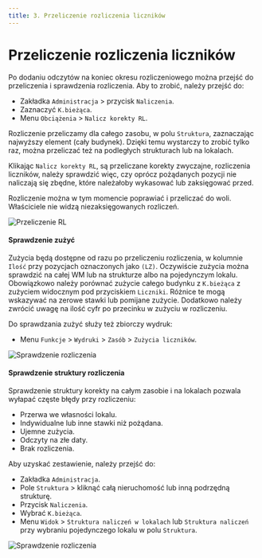 ```yaml
---
title: 3. Przeliczenie rozliczenia liczników
---
```


# Przeliczenie rozliczenia liczników

Po dodaniu odczytów na koniec okresu rozliczeniowego można przejść do przeliczenia i sprawdzenia rozliczenia. Aby to zrobić, należy przejść do:

- Zakładka `Administracja` > przycisk `Naliczenia`.
- Zaznaczyć `K.bieżąca`.
- Menu `Obciążenia` > `Nalicz korekty RL`.

Rozliczenie przeliczamy dla całego zasobu, w polu `Struktura`, zaznaczając najwyższy element (cały budynek). Dzięki temu wystarczy to zrobić tylko raz, można przeliczać też na podległych strukturach lub na lokalach.

Klikając `Nalicz korekty RL`, są przeliczane korekty zwyczajne, rozliczenia liczników, należy sprawdzić więc, czy oprócz pożądanych pozycji nie naliczają się zbędne, które należałoby wykasować lub zaksięgować przed.

Rozliczenie można w tym momencie poprawiać i przeliczać do woli. Właściciele nie widzą niezaksięgowanych rozliczeń.

![Przeliczenie RL](przeliczenierl.gif)

#### Sprawdzenie zużyć

Zużycia będą dostępne od razu po przeliczeniu rozliczenia, w kolumnie `Ilość` przy pozycjach oznaczonych jako `(LZ)`. Oczywiście zużycia można sprawdzić na całej WM lub na strukturze albo na pojedynczym lokalu. Obowiązkowo należy porównać zużycie całego budynku z `K.bieżąca` z zużyciem widocznym pod przyciskiem `Liczniki`. Różnice te mogą wskazywać na zerowe stawki lub pomijane zużycie. Dodatkowo należy zwrócić uwagę na ilość cyfr po przecinku w zużyciu w rozliczeniu.

Do sprawdzania zużyć służy też zbiorczy wydruk:

- Menu `Funkcje` > `Wydruki` > `Zasób` > `Zużycia liczników`.

![Sprawdzenie rozliczenia](sprrozliczenia1.gif)

#### Sprawdzenie struktury rozliczenia

Sprawdzenie struktury korekty na całym zasobie i na lokalach pozwala wyłapać częste błędy przy rozliczeniu:

- Przerwa we własności lokalu.
- Indywidualne lub inne stawki niż pożądana.
- Ujemne zużycia.
- Odczyty na złe daty.
- Brak rozliczenia.

Aby uzyskać zestawienie, należy przejść do:

- Zakładka `Administracja`.
- Pole `Struktura` > kliknąć całą nieruchomość lub inną podrzędną strukturę.
- Przycisk `Naliczenia`.
- Wybrać `K.bieżąca`.
- Menu `Widok` > `Struktura naliczeń w lokalach` lub `Struktura naliczeń` przy wybraniu pojedynczego lokalu w polu `Struktura`.

![Sprawdzenie rozliczenia](sprrozliczenia2.gif)